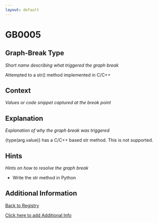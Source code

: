 ```yaml
---
layout: default
---
```

# GB0005

## Graph-Break Type
*Short name describing what triggered the graph break*

Attempted to a str() method implemented in C/C++

## Context
*Values or code snippet captured at the break point*



## Explanation
*Explanation of why the graph break was triggered*

{type(arg.value)} has a C/C++ based str method. This is not supported.

## Hints
*Hints on how to resolve the graph break*

- Write the str method in Python


## Additional Information

<!-- ADDITIONAL INFORMATION START - Add custom information below this line -->

<!-- ADDITIONAL INFORMATION END -->

[Back to Registry](../index.html)

[Click here to add Additional Info](https://github.com/pytorch-labs/compile-graph-break-site/edit/main/docs/gb/gb0005.md)
